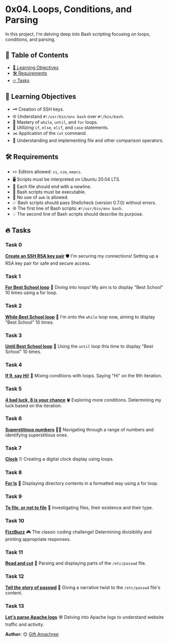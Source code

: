 # 0x04. Loops, Conditions, and Parsing

In this project, I'm delving deep into Bash scripting focusing on loops, conditions, and parsing.

## 🌈 Table of Contents

- [🎨 Learning Objectives](#learning-objectives)
- [🛠️ Requirements](#️-requirements)
- [🔥 Tasks](#-tasks)

## 🎨 Learning Objectives

- 🗝️ Creation of SSH keys.
- 🌐 Understand `#!/usr/bin/env bash` over `#!/bin/bash`.
- 🔄 Mastery of `while`, `until`, and `for` loops.
- 🚦 Utilizing `if`, `else`, `elif`, and `case` statements.
- ✂️ Application of the `cut` command.
- 📜 Understanding and implementing file and other comparison operators.

## 🛠️ Requirements

- ✏️ Editors allowed: `vi`, `vim`, `emacs`.
- 🖥️ Scripts must be interpreted on Ubuntu 20.04 LTS.
- 📄 Each file should end with a newline.
- 📜 Bash scripts must be executable.
- 🚫 No use of `awk` is allowed.
- ✅ Bash scripts should pass Shellcheck (version 0.7.0) without errors.
- 🌐 The first line of Bash scripts: `#!/usr/bin/env bash`.
- 💡 The second line of Bash scripts should describe its purpose.


## 🔥 Tasks

### Task 0
**[Create an SSH RSA key pair](0-RSA_public_key.pub)** 🛡️
I'm securing my connections! Setting up a RSA key pair for safe and secure access.

### Task 1
**[For Best School loop](1-for_best_school)** 🔄
Diving into loops! My aim is to display "Best School" 10 times using a for loop.

### Task 2
**[While Best School loop](2-while_best_school)** 🔄
I'm onto the `while` loop now, aiming to display "Best School" 10 times.

### Task 3
**[Until Best School loop](3-until_best_school)** 🔄
Using the `until` loop this time to display "Best School" 10 times.

### Task 4
**[If 9, say Hi!](4-if_9_say_hi)** 🎈
Mixing conditions with loops. Saying "Hi" on the 9th iteration.

### Task 5
**[4 bad luck, 8 is your chance](5-4_bad_luck_8_is_your_chance)** 🍀
Exploring more conditions. Determining my luck based on the iteration.

### Task 6
**[Superstitious numbers](6-superstitious_numbers)** 🐱‍👤
Navigating through a range of numbers and identifying superstitious ones.

### Task 7
**[Clock](7-clock)** ⏰
Creating a digital clock display using loops.

### Task 8
**[For ls](8-for_ls)** 📂
Displaying directory contents in a formatted way using a for loop.

### Task 9
**[To file, or not to file](9-to_file_or_not_to_file)** 📜
Investigating files, their existence and their type.

### Task 10
**[FizzBuzz](10-fizzbuzz)** 🎮
The classic coding challenge! Determining divisibility and printing appropriate responses.

### Task 11
**[Read and cut](11-read_and_cut)** 📄
Parsing and displaying parts of the `/etc/passwd` file.

### Task 12
**[Tell the story of passwd](12-tell_the_story_of_passwd)** 📖
Giving a narrative twist to the `/etc/passwd` file's content.

### Task 13
**[Let's parse Apache logs](13-lets_parse_apache_logs)** 🕸️
Delving into Apache logs to understand website traffic and activity.


**Author:** 😊 [Gift Amachree](https://www.linkedin.com/in/gift-amachree-8a523623b/)
